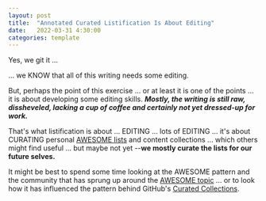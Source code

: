 ```yaml
---
layout: post
title:  "Annotated Curated Listification Is About Editing"
date:   2022-03-31 4:30:00
categories: template
---
```


Yes, we git it ...

... we KNOW that all of this writing needs some editing. 

But, perhaps the point of this exercise ... or at least it is one of the points ... it is about developing some editing skills. ***Mostly, the writing is still raw, dissheveled, lacking a cup of coffee and certainly not yet dressed-up for work.***

That's what listification is about ... EDITING ... lots of EDITING ... it's about CURATING personal [AWESOME lists](https://github.com/topics/awesome) and content collections ... which others might find useful ... but maybe not yet --**we mostly curate the lists for our future selves.**

It might be best to spend some time looking at the AWESOME pattern and the community that has sprung up around the [AWESOME topic](https://github.com/topics/awesome) ... or to look how it has influenced the pattern behind GitHub's [Curated Collections](https://github.com/collections).
